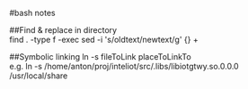 #bash notes

##Find & replace in directory  
find . -type f -exec sed -i 's/oldtext/newtext/g' {} +  

##Symbolic linking
ln -s fileToLink placeToLinkTo  
e.g. ln -s /home/anton/proj/inteliot/src/.libs/libiotgtwy.so.0.0.0 /usr/local/share  

